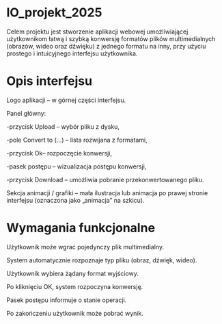 ﻿# IO_projekt_2025
Celem projektu jest stworzenie aplikacji webowej umożliwiającej użytkownikom łatwą i szybką konwersję formatów plików multimedialnych (obrazów, wideo oraz dźwięku) z jednego formatu na inny, przy użyciu prostego i intuicyjnego interfejsu użytkownika.

# Opis interfejsu
Logo aplikacji – w górnej części interfejsu.

Panel główny:
  
-przycisk Upload – wybór pliku z dysku,
  
-pole Convert to (…) – lista rozwijana z formatami,
  
-przycisk Ok– rozpoczęcie konwersji,
  
-pasek postępu – wizualizacja postępu konwersji,

-przycisk Download – umożliwia pobranie przekonwertowanego pliku.

Sekcja animacji / grafiki – mała ilustracja lub animacja po prawej stronie interfejsu (oznaczona jako „animacja” na szkicu).

# Wymagania funkcjonalne
Użytkownik może wgrać pojedynczy plik multimedialny.

System automatycznie rozpoznaje typ pliku (obraz, dźwięk, wideo).

Użytkownik wybiera żądany format wyjściowy.

Po kliknięciu OK, system rozpoczyna konwersję.

Pasek postępu informuje o stanie operacji.

Po zakończeniu użytkownik może pobrać wynik.


